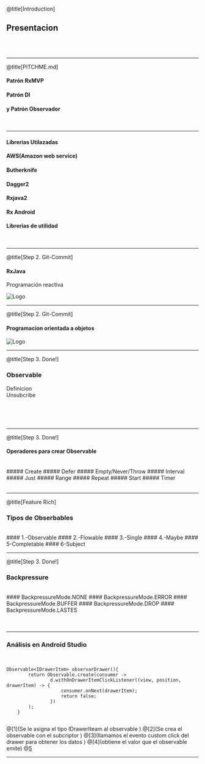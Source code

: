 @title[Introduction]

## Presentacion  <span class="gold"></span>


<br>
<br>


---

@title[PITCHME.md]

#### Patrón RxMVP  <span class="gold"></span>
#### Patrón DI
#### y Patrón Observador
<br>
<span class="aside"></span>

---

#### Librerias Utilazadas<span class="gray"></span>
#### AWS(Amazon web service) <span class="gray"></span>
#### Butherknife  <span class="gold"></span>
#### Dagger2  <span class="gold"></span>
#### Rxjava2  <span class="gold"></span>
#### Rx Android  <span class="gold"></span>
#### Librerias de utilidad  <span class="gold"></span>

<br>


---

@title[Step 2. Git-Commit]

#### RxJava 

<span class="aside"> Programación reactiva</span>
<br>


![Logo](https://cdn-images-1.medium.com/max/800/1*26WzvNZ6aQJFSG5A0MoTnA.png)


---


@title[Step 2. Git-Commit]

#### Programacion orientada a objetos

![Logo](https://image.slidesharecdn.com/presentacinpoo-120823191110-phpapp01/95/poo-programacin-orientada-a-objetos-14-728.jpg?cb=1345751433)
<br>




---

@title[Step 3. Done!]

### Observable  <span class="gold"></span>
<span class="gray">Definicion</span>
<br>
<span class="gray">Unsubcribe</span>

<br>
<br>
<br>


---

@title[Step 3. Done!]

####  Operadores para crear Observable  <span class="gold"></span>
<br>
##### Create
##### Defer 
##### Empty/Never/Throw 
##### Interval 
##### Just
##### Range
##### Repeat
##### Start 
##### Timer 

<br>
<br>



---

@title[Feature Rich]

### Tipos de Obserbables
<br>
#### 1.-Observable
#### 2.-Flowable
#### 3.-Single
#### 4.-Maybe
#### 5-Completable
#### 6-Subject

---
@title[Step 3. Done!]

### Backpressure  <span class="gold"></span>
<br>
#### BackpressureMode.NONE
#### BackpressureMode.ERROR
#### BackpressureMode.BUFFER
#### BackpressureMode.DROP
#### BackpressureMode.LASTES
<br>
<br>
<br>



---
### <span class="gold">Análisis en Android Studio</span>

<br>

```
Observable<IDrawerItem> observarDrawer(){
        return Observable.create(consumer ->
                d.withOnDrawerItemClickListener((view, position, drawerItem) -> {
                    consumer.onNext(drawerItem);
                    return false;
                })
        );
    }
    
```
@[1](Se le asigna el tipo IDrawerIteam al observable  )
@[2](Se crea el observable con el subcriptor )
@[3](llamamos el evento custom click del drawer para obtener los datos    )
@[4](obtiene el valor que el observable emite)
@[5]()

---

